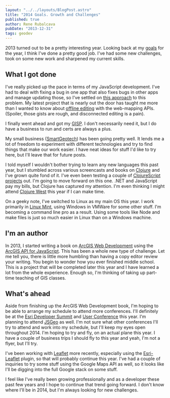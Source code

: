 ```yaml
---
layout: "../../layouts/BlogPost.astro"
title: "2014 Goals. Growth and Challenges"
published: true
author: Rene Rubalcava
pubDate: "2013-12-31"
tags: geodev
---
```


2013 turned out to be a pretty interesting year. Looking back at my [goals](https://odoe.net/blog/?p=397) for the year, I think I've done a pretty good job. I've had some new challenges, took on some new work and sharpened my current skills.

## What I got done

I've really picked up the pace in terms of my JavaScript development. I've had to deal with fixing a bug in one app that also fixes bugs in other apps and manage updating those, so I've settled on [this approach](https://github.com/odoe/esri-js-starterkit) to this problem. My latest project that is nearly out the door has taught me more than I wanted to know about [offline editing](https://gist.github.com/odoe/6911676) with the web-mapping APIs. (Spoiler, those gists are rough, and disconnected editing is a pain).

I finally went ahead and got my [GISP](http://www.gisci.org/GISPs/CertificationRenewal.aspx). I don't necessarily need it, but I do have a business to run and certs are always a plus.

My small business ([SmartGeotech](http://www.smartgeotech.net/)) has been going pretty well. It lends me a lot of freedom to experiment with different technologies and try to find things that make our work easier. I have neat ideas for stuff I'd like to try here, but I'll leave that for future posts.

I told myself I wouldn't bother trying to learn any new languages this past year, but I stumbled across various screencasts and books on [Clojure](http://www.clojure.com/) and I've grown quite fond of it. I've even been testing a couple of [ClojureScript projects](https://github.com/odoe/monitoringlocator) out. I'm going to move forward on this one. .NET and JavaScript pay my bills, but Clojure has captured my attention. I'm even thinking I might attend [Clojure West](http://clojurewest.org/) this year if I can make time.

On a geeky note, I've switched to Linux as my main OS this year. I work primarily in [Linux Mint](http://www.linuxmint.com/), using Windows in VMWare for some other stuff. I'm becoming a command line pro as a result. Using some tools like Node and make files is just so much easier in Linux than on a Windows machine.

## I'm an author

In 2013, I started writing a book on [ArcGIS Web Development](http://www.manning.com/rubalcava/) using the [ArcGIS API for JavaScript](https://developers.arcgis.com/en/javascript/). This has been a whole new type of challenge. Let me tell you, there is little more humbling than having a copy editor review your writing. You begin to wonder how you ever finished middle school. This is a project that will be completed later this year and I have learned a lot from the whole experience. Enough so, I'm thinking of taking up part-time teaching of GIS classes.

## What's ahead

Aside from finishing up the ArcGIS Web Development book, I'm hoping to be able to arrange my schedule to attend more conferences. I'll definitely be at the [Esri Developer Summit](http://www.esri.com/events/devsummit) and [User Conference](http://www.esri.com/events/user-conference) this year. I'm planning to attend [JSGeo](http://www.jsgeo.org/) as well. I'm not sure what other conferences I'll try to attend and work into my schedule, but I'll keep my eyes open throughout 2014. I'm hoping to try and fly, on an actual plane this year. I have a couple of business trips I should fly to this year and yeah, I'm not a flyer, but I'll try.

I've been working with [Leaflet](http://leafletjs.com/) more recently, especially using the [Esri-Leaflet](https://github.com/Esri/esri-leaflet) plugin, so that will probably continue this year. I've had a couple of inquiries to try some stuff using the Google Maps API as well, so it looks like I'll be digging into the full Google stack on some stuff.

I feel like I've really been growing professionally and as a developer these past few years and I hope to continue that trend going forward. I don't know where I'll be in 2014, but I'm always looking for new challenges.
